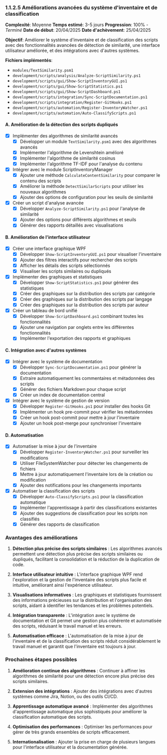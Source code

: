 ### 1.1.2.5 Améliorations avancées du système d'inventaire et de classification

**Complexité**: Moyenne
**Temps estimé**: 3-5 jours
**Progression**: 100% - *Terminé*
**Date de début**: 20/04/2025
**Date d'achèvement**: 25/04/2025

**Objectif**: Améliorer le système d'inventaire et de classification des scripts avec des fonctionnalités avancées de détection de similarité, une interface utilisateur améliorée, et des intégrations avec d'autres systèmes.

**Fichiers implémentés**:
- `modules/TextSimilarity.psm1`
- `development/scripts/analysis/Analyze-ScriptSimilarity.ps1`
- `development/scripts/gui/Show-ScriptInventoryGUI.ps1`
- `development/scripts/gui/Show-ScriptStatistics.ps1`
- `development/scripts/gui/Show-ScriptDashboard.ps1`
- `development/scripts/integration/Sync-ScriptDocumentation.ps1`
- `development/scripts/integration/Register-GitHooks.ps1`
- `development/scripts/automation/Register-InventoryWatcher.ps1`
- `development/scripts/automation/Auto-ClassifyScripts.ps1`

#### A. Amélioration de la détection des scripts dupliqués

- [x] Implémenter des algorithmes de similarité avancés
  - [x] Développer un module `TextSimilarity.psm1` avec des algorithmes avancés
  - [x] Implémenter l'algorithme de Levenshtein amélioré
  - [x] Implémenter l'algorithme de similarité cosinus
  - [x] Implémenter l'algorithme TF-IDF pour l'analyse du contenu
- [x] Intégrer avec le module ScriptInventoryManager
  - [x] Ajouter une méthode `CalculateContentSimilarity` pour comparer le contenu des scripts
  - [x] Améliorer la méthode `DetectSimilarScripts` pour utiliser les nouveaux algorithmes
  - [x] Ajouter des options de configuration pour les seuils de similarité
- [x] Créer un script d'analyse avancée
  - [x] Développer `Analyze-ScriptSimilarity.ps1` pour l'analyse de similarité
  - [x] Ajouter des options pour différents algorithmes et seuils
  - [x] Générer des rapports détaillés avec visualisations

#### B. Amélioration de l'interface utilisateur

- [x] Créer une interface graphique WPF
  - [x] Développer `Show-ScriptInventoryGUI.ps1` pour visualiser l'inventaire
  - [x] Ajouter des filtres interactifs pour rechercher des scripts
  - [x] Afficher les détails des scripts sélectionnés
  - [x] Visualiser les scripts similaires ou dupliqués
- [x] Implémenter des graphiques et statistiques
  - [x] Développer `Show-ScriptStatistics.ps1` pour générer des statistiques
  - [x] Créer des graphiques sur la distribution des scripts par catégorie
  - [x] Créer des graphiques sur la distribution des scripts par langage
  - [x] Créer des graphiques sur la distribution des scripts par auteur
- [x] Créer un tableau de bord unifié
  - [x] Développer `Show-ScriptDashboard.ps1` combinant toutes les fonctionnalités
  - [x] Ajouter une navigation par onglets entre les différentes fonctionnalités
  - [x] Implémenter l'exportation des rapports et graphiques

#### C. Intégration avec d'autres systèmes

- [x] Intégrer avec le système de documentation
  - [x] Développer `Sync-ScriptDocumentation.ps1` pour générer la documentation
  - [x] Extraire automatiquement les commentaires et métadonnées des scripts
  - [x] Générer des fichiers Markdown pour chaque script
  - [x] Créer un index de documentation central
- [x] Intégrer avec le système de gestion de version
  - [x] Développer `Register-GitHooks.ps1` pour installer des hooks Git
  - [x] Implémenter un hook pre-commit pour vérifier les métadonnées
  - [x] Créer un hook post-commit pour mettre à jour l'inventaire
  - [x] Ajouter un hook post-merge pour synchroniser l'inventaire

#### D. Automatisation

- [x] Automatiser la mise à jour de l'inventaire
  - [x] Développer `Register-InventoryWatcher.ps1` pour surveiller les modifications
  - [x] Utiliser FileSystemWatcher pour détecter les changements de fichiers
  - [x] Mettre à jour automatiquement l'inventaire lors de la création ou modification
  - [x] Ajouter des notifications pour les changements importants
- [x] Automatiser la classification des scripts
  - [x] Développer `Auto-ClassifyScripts.ps1` pour la classification automatique
  - [x] Implémenter l'apprentissage à partir des classifications existantes
  - [x] Ajouter des suggestions de classification pour les scripts non classifiés
  - [x] Générer des rapports de classification

### Avantages des améliorations

1. **Détection plus précise des scripts similaires** : Les algorithmes avancés permettent une détection plus précise des scripts similaires ou dupliqués, facilitant la consolidation et la réduction de la duplication de code.

2. **Interface utilisateur intuitive** : L'interface graphique WPF rend l'exploration et la gestion de l'inventaire des scripts plus facile et intuitive, améliorant ainsi l'expérience utilisateur.

3. **Visualisations informatives** : Les graphiques et statistiques fournissent des informations précieuses sur la distribution et l'organisation des scripts, aidant à identifier les tendances et les problèmes potentiels.

4. **Intégration transparente** : L'intégration avec le système de documentation et Git permet une gestion plus cohérente et automatisée des scripts, réduisant le travail manuel et les erreurs.

5. **Automatisation efficace** : L'automatisation de la mise à jour de l'inventaire et de la classification des scripts réduit considérablement le travail manuel et garantit que l'inventaire est toujours à jour.

### Prochaines étapes possibles

1. **Amélioration continue des algorithmes** : Continuer à affiner les algorithmes de similarité pour une détection encore plus précise des scripts similaires.

2. **Extension des intégrations** : Ajouter des intégrations avec d'autres systèmes comme Jira, Notion, ou des outils CI/CD.

3. **Apprentissage automatique avancé** : Implémenter des algorithmes d'apprentissage automatique plus sophistiqués pour améliorer la classification automatique des scripts.

4. **Optimisation des performances** : Optimiser les performances pour gérer de très grands ensembles de scripts efficacement.

5. **Internationalisation** : Ajouter la prise en charge de plusieurs langues pour l'interface utilisateur et la documentation générée.
